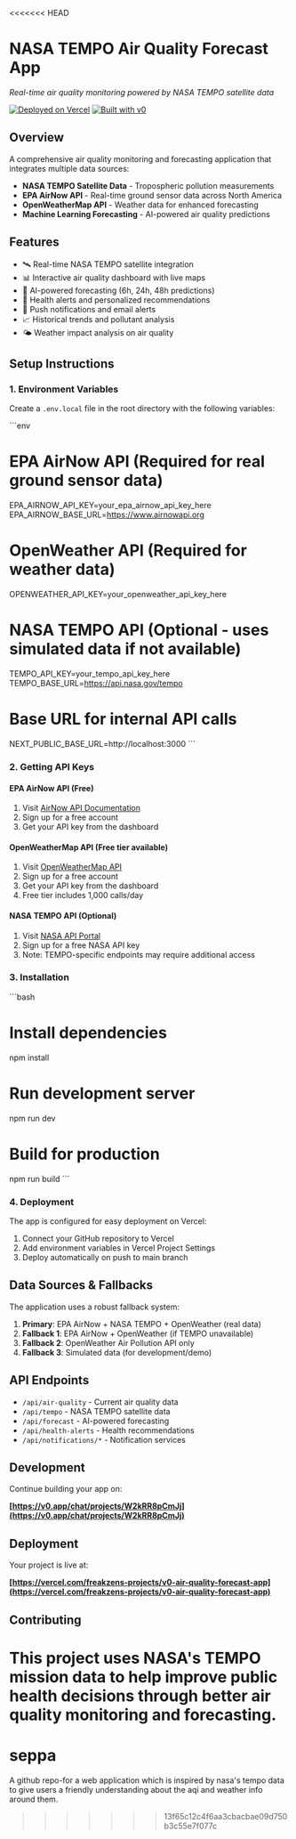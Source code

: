 <<<<<<< HEAD
# NASA TEMPO Air Quality Forecast App

*Real-time air quality monitoring powered by NASA TEMPO satellite data*

[![Deployed on Vercel](https://img.shields.io/badge/Deployed%20on-Vercel-black?style=for-the-badge&logo=vercel)](https://vercel.com/freakzens-projects/v0-air-quality-forecast-app)
[![Built with v0](https://img.shields.io/badge/Built%20with-v0.app-black?style=for-the-badge)](https://v0.app/chat/projects/W2kRR8pCmJj)

## Overview

A comprehensive air quality monitoring and forecasting application that integrates multiple data sources:

- **NASA TEMPO Satellite Data** - Tropospheric pollution measurements
- **EPA AirNow API** - Real-time ground sensor data across North America
- **OpenWeatherMap API** - Weather data for enhanced forecasting
- **Machine Learning Forecasting** - AI-powered air quality predictions

## Features

- 🛰️ Real-time NASA TEMPO satellite integration
- 📊 Interactive air quality dashboard with live maps
- 🔮 AI-powered forecasting (6h, 24h, 48h predictions)
- 🚨 Health alerts and personalized recommendations
- 📱 Push notifications and email alerts
- 📈 Historical trends and pollutant analysis
- 🌤️ Weather impact analysis on air quality

## Setup Instructions

### 1. Environment Variables

Create a `.env.local` file in the root directory with the following variables:

\`\`\`env
# EPA AirNow API (Required for real ground sensor data)
EPA_AIRNOW_API_KEY=your_epa_airnow_api_key_here
EPA_AIRNOW_BASE_URL=https://www.airnowapi.org

# OpenWeather API (Required for weather data)
OPENWEATHER_API_KEY=your_openweather_api_key_here

# NASA TEMPO API (Optional - uses simulated data if not available)
TEMPO_API_KEY=your_tempo_api_key_here
TEMPO_BASE_URL=https://api.nasa.gov/tempo

# Base URL for internal API calls
NEXT_PUBLIC_BASE_URL=http://localhost:3000
\`\`\`

### 2. Getting API Keys

#### EPA AirNow API (Free)
1. Visit [AirNow API Documentation](https://docs.airnowapi.org/)
2. Sign up for a free account
3. Get your API key from the dashboard

#### OpenWeatherMap API (Free tier available)
1. Visit [OpenWeatherMap API](https://openweathermap.org/api)
2. Sign up for a free account
3. Get your API key from the dashboard
4. Free tier includes 1,000 calls/day

#### NASA TEMPO API (Optional)
1. Visit [NASA API Portal](https://api.nasa.gov/)
2. Sign up for a free NASA API key
3. Note: TEMPO-specific endpoints may require additional access

### 3. Installation

\`\`\`bash
# Install dependencies
npm install

# Run development server
npm run dev

# Build for production
npm run build
\`\`\`

### 4. Deployment

The app is configured for easy deployment on Vercel:

1. Connect your GitHub repository to Vercel
2. Add environment variables in Vercel Project Settings
3. Deploy automatically on push to main branch

## Data Sources & Fallbacks

The application uses a robust fallback system:

1. **Primary**: EPA AirNow + NASA TEMPO + OpenWeather (real data)
2. **Fallback 1**: EPA AirNow + OpenWeather (if TEMPO unavailable)
3. **Fallback 2**: OpenWeather Air Pollution API only
4. **Fallback 3**: Simulated data (for development/demo)

## API Endpoints

- `/api/air-quality` - Current air quality data
- `/api/tempo` - NASA TEMPO satellite data
- `/api/forecast` - AI-powered forecasting
- `/api/health-alerts` - Health recommendations
- `/api/notifications/*` - Notification services

## Development

Continue building your app on:

**[https://v0.app/chat/projects/W2kRR8pCmJj](https://v0.app/chat/projects/W2kRR8pCmJj)**

## Deployment

Your project is live at:

**[https://vercel.com/freakzens-projects/v0-air-quality-forecast-app](https://vercel.com/freakzens-projects/v0-air-quality-forecast-app)**

## Contributing

This project uses NASA's TEMPO mission data to help improve public health decisions through better air quality monitoring and forecasting.
=======
# seppa
A github repo-for a web application which is inspired by nasa's tempo data to give users a friendly understanding about the aqi and weather info around them.
>>>>>>> 13f65c12c4f6aa3cbacbae09d750b3c55e7f077c
